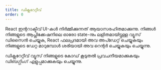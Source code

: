 ```yaml
---
title: ഡിക്ലറേറ്റീവ്
order: 0
---
```


React ഇന്ററാക്ടീവ് UI-കള്‍ നിര്‍മ്മിക്കുന്നത് ആയാസരഹിതമാക്കുന്നു. നിങ്ങള്‍ നിങ്ങളുടെ ആപ്ലിക്കേഷനിലെ ഓരോ state-നും ലളിതമായിട്ടുള്ള വ്യൂസ് ‍ഡിസൈന്‍ ചെയ്യുക, React ഫലപ്രദമായി അവ അപ്ഡേറ്റ് ചെയ്യുകയും നിങ്ങളുടെ ‍ഡേറ്റ മാറുമ്പോള്‍ ശരിയായി അവ റെന്റര്‍ ചെയ്യുകയും ചെയ്യുന്നു.

‍‍ഡിക്ലറേറ്റീവ് വ്യൂസ് നിങ്ങളുടെ കോ‍ഡ് കൂടുതല്‍ പ്രവചനീയമാക്കുകയും ഡിബഗ്ഗിംഗ് എളുപ്പമാക്കുകയും ചെയ്യുന്നു.